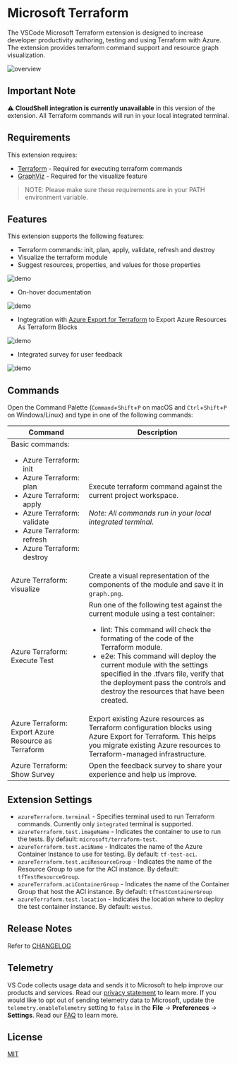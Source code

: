 # Microsoft Terraform

The VSCode Microsoft Terraform extension is designed to increase developer productivity authoring, testing and using Terraform with Azure. The extension provides terraform command support and resource graph visualization.

![overview](https://raw.githubusercontent.com/Azure/vscode-azureterraform/master/images/overview.png)

## Important Note
⚠️ **CloudShell integration is currently unavailable** in this version of the extension. All Terraform commands will run in your local integrated terminal.

## Requirements

This extension requires:

- [Terraform](https://www.terraform.io/downloads.html) - Required for executing terraform commands
- [GraphViz](http://www.graphviz.org) - Required for the visualize feature

> NOTE: Please make sure these requirements are in your PATH environment variable.

## Features

This extension supports the following features:

- Terraform commands: init, plan, apply, validate, refresh and destroy
- Visualize the terraform module
- Suggest resources, properties, and values for those properties

![demo](https://raw.githubusercontent.com/Azure/vscode-azureterraform/master/images/autocomplete.gif)

- On-hover documentation

![demo](https://raw.githubusercontent.com/Azure/vscode-azureterraform/master/images/autocomplete.gif)

- Ingtegration with [Azure Export for Terraform](https://learn.microsoft.com/en-us/azure/developer/terraform/azure-export-for-terraform/export-terraform-overview) to Export Azure Resources As Terraform Blocks

![demo](https://raw.githubusercontent.com/Azure/vscode-azureterraform/master/images/autocomplete.gif)

- Integrated survey for user feedback

![demo](https://raw.githubusercontent.com/Azure/vscode-azureterraform/master/images/autocomplete.gif)

## Commands

Open the Command Palette (`Command`+`Shift`+`P` on macOS and `Ctrl`+`Shift`+`P` on Windows/Linux) and type in one of the following commands:

<table>
  <thead>
  <tr>
    <th>Command</th>
    <th>Description</th>
  </tr>
  </thead>
  <tbody>
  <tr>
    <td width="35%">
      Basic commands:<br>
      <ul>
        <li>Azure Terraform: init</li>
        <li>Azure Terraform: plan</li>
        <li>Azure Terraform: apply</li>
        <li>Azure Terraform: validate</li>
        <li>Azure Terraform: refresh</li>
        <li>Azure Terraform: destroy</li>
      </ul>
    </td>
    <td>
      Execute terraform command against the current project workspace.
      <br><br>
      <em>Note: All commands run in your local integrated terminal.</em>
    </td>
  </tr>
  <tr>
    <td>Azure Terraform: visualize</td>
    <td>Create a visual representation of the components of the module and save it in <code>graph.png</code>.</td>
  </tr>
  <tr>
    <td>Azure Terraform: Execute Test</td>
    <td>
      Run one of the following test against the current module using a test container: <br>
      <ul>
        <li>lint: This command will check the formating of the code of the Terraform module.</li>
        <li>e2e: This command will deploy the current module with the settings specified in the .tfvars file, verify that the deployment pass the controls and destroy the resources that have been created.</li>
      </ul>
    </td>
  </tr>
  <tr>
    <td>Azure Terraform: Export Azure Resource as Terraform</td>
    <td>Export existing Azure resources as Terraform configuration blocks using Azure Export for Terraform. This helps you migrate existing Azure resources to Terraform-managed infrastructure.</td>
  </tr>
  <tr>
    <td>Azure Terraform: Show Survey</td>
    <td>Open the feedback survey to share your experience and help us improve.</td>
  </tr>
  </tbody>
</table>

## Extension Settings

- `azureTerraform.terminal` - Specifies terminal used to run Terraform commands. Currently only `integrated` terminal is supported.
- `azureTerraform.test.imageName` - Indicates the container to use to run the tests. By default: `microsoft/terraform-test`.
- `azureTerraform.test.aciName` - Indicates the name of the Azure Container Instance to use for testing. By default: `tf-test-aci`.
- `azureTerraform.test.aciResourceGroup` - Indicates the name of the Resource Group to use for the ACI instance. By default: `tfTestResourceGroup`.
- `azureTerraform.aciContainerGroup` - Indicates the name of the Container Group that host the ACI instance. By default: `tfTestContainerGroup`
- `azureTerraform.test.location` - Indicates the location where to deploy the test container instance. By default: `westus`.

## Release Notes

Refer to [CHANGELOG](CHANGELOG.md)

## Telemetry
VS Code collects usage data and sends it to Microsoft to help improve our products and services. Read our [privacy statement](https://go.microsoft.com/fwlink/?LinkID=528096&clcid=0x409) to learn more. If you would like to opt out of sending telemetry data to Microsoft, update the `telemetry.enableTelemetry` setting to `false` in the **File** -> **Preferences** -> **Settings**. Read our [FAQ](https://code.visualstudio.com/docs/supporting/faq#_how-to-disable-telemetry-reporting) to learn more.

## License
[MIT](LICENSE.md)
